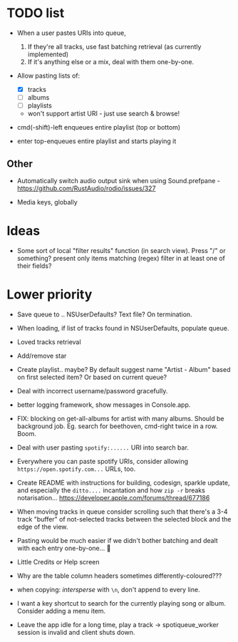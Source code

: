 # TODO list

* When a user pastes URIs into queue,
  1. If they're all tracks, use fast batching retrieval (as currently
     implemented)
  2. If it's anything else or a mix, deal with them one-by-one.

* Allow pasting lists of:
  - [x] tracks
  - [ ] albums
  - [ ] playlists
  - won't support artist URI - just use search & browse!

* cmd(-shift)-left enqueues entire playlist (top or bottom)
* enter top-enqueues entire playlist and starts playing it

## Other

* Automatically switch audio output sink when using Sound.prefpane - https://github.com/RustAudio/rodio/issues/327

* Media keys, globally

# Ideas

* Some sort of local "filter results" function (in search view).  Press "/" or something?
  present only items matching (regex) filter in at least one of their fields?


# Lower priority

* Save queue to .. NSUserDefaults? Text file?  On termination.

* When loading, if list of tracks found in NSUserDefaults, populate queue.

* Loved tracks retrieval
* Add/remove star

* Create playlist.. maybe? By default suggest name "Artist - Album"
  based on first selected item?  Or based on current queue?

* Deal with incorrect username/password gracefully.

* better logging framework, show messages in Console.app.

* FIX: blocking on get-all-albums for artist with many albums. Should
  be background job. Eg. search for beethoven, cmd-right twice in a
  row. Boom.

* Deal with user pasting `spotify:......` URI into search bar.

* Everywhere you can paste spotify URIs, consider allowing
  `https://open.spotify.com...` URLs, too.

* Create README with instructions for building, codesign, sparkle
  update, and especially the `ditto....` incantation and how `zip -r`
  breaks notarisation... https://developer.apple.com/forums/thread/677186

* When moving tracks in queue consider scrolling such that there's a
  3-4 track "buffer" of not-selected tracks between the selected block
  and the edge of the view.


* Pasting would be much easier if we didn't bother batching and dealt
  with each entry one-by-one... 🤔

* Little Credits or Help screen

* Why are the table column headers sometimes differently-coloured???

* when copying: _intersperse_ with `\n`, don't append to every line.

* I want a key shortcut to search for the currently playing song or
  album. Consider adding a menu item.

* Leave the app idle for a long time, play a track ->
  spotiqueue_worker session is invalid and client shuts down.

